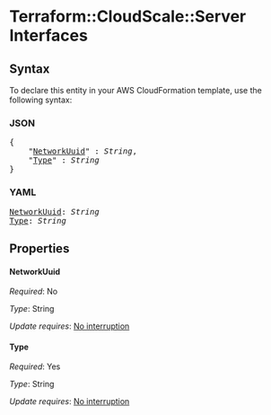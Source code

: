 # Terraform::CloudScale::Server Interfaces

## Syntax

To declare this entity in your AWS CloudFormation template, use the following syntax:

### JSON

<pre>
{
    "<a href="#networkuuid" title="NetworkUuid">NetworkUuid</a>" : <i>String</i>,
    "<a href="#type" title="Type">Type</a>" : <i>String</i>
}
</pre>

### YAML

<pre>
<a href="#networkuuid" title="NetworkUuid">NetworkUuid</a>: <i>String</i>
<a href="#type" title="Type">Type</a>: <i>String</i>
</pre>

## Properties

#### NetworkUuid

_Required_: No

_Type_: String

_Update requires_: [No interruption](https://docs.aws.amazon.com/AWSCloudFormation/latest/UserGuide/using-cfn-updating-stacks-update-behaviors.html#update-no-interrupt)

#### Type

_Required_: Yes

_Type_: String

_Update requires_: [No interruption](https://docs.aws.amazon.com/AWSCloudFormation/latest/UserGuide/using-cfn-updating-stacks-update-behaviors.html#update-no-interrupt)

